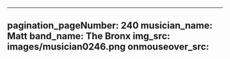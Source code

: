 ------
pagination_pageNumber: 240
musician_name: Matt
band_name: The Bronx
img_src: images/musician0246.png
onmouseover_src: 
------